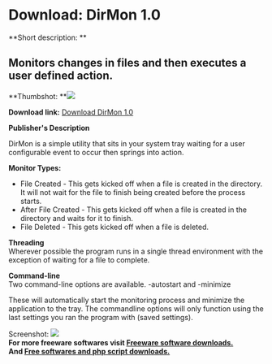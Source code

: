 # Download: DirMon 1.0

**Short description: **

## Monitors changes in files and then executes a user defined action.

  
**Thumbshot: **![](http://www.freewarefiles.com/screenshot/dirmon10_md.jpg)   
  
**Download link:** [Download DirMon 1.0](http://freesoftwares.boysofts.com/DirMon_program_56799.html)  
  

**Publisher's Description**  
  

DirMon is a simple utility that sits in your system tray waiting for a user
configurable event to occur then springs into action.

**Monitor Types:**

  * File Created - This gets kicked off when a file is created in the directory. It will not wait for the file to finish being created before the process starts. 
  * After File Created - This gets kicked off when a file is created in the directory and waits for it to finish. 
  * File Deleted - This gets kicked off when a file is deleted. 

**Threading**  
Wherever possible the program runs in a single thread environment with the
exception of waiting for a file to complete.

**Command-line**  
Two command-line options are available. -autostart and -minimize

These will automatically start the monitoring process and minimize the
application to the tray. The commandline options will only function using the
last settings you ran the program with (saved settings).

  
  
Screenshot: ![](http://www.freewarefiles.com/screenshot/dirmon10.jpg)  
**For more freeware softwares visit [Freeware software downloads.](http://freesoftwares.boysofts.com/)**   
**And [Free softwares and php script downloads.](http://www.boysofts.com/)**

